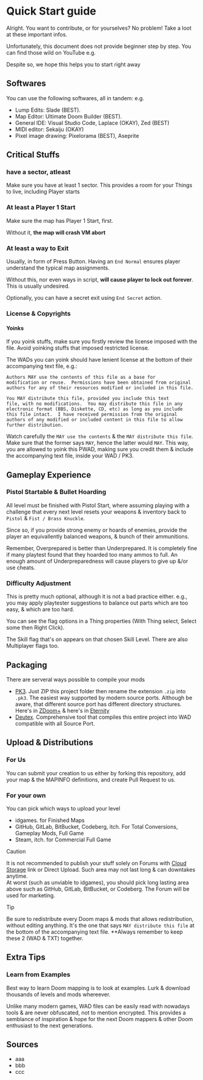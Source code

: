 # Quick Start guide

Alright. You want to contribute, or for yourselves? No problem! Take a loot at these important infos.

Unfortunately, this document does not provide beginner step by step. You can find those wild on YouTube e.g.

Despite so, we hope this helps you to start right away

## Softwares

You can use the following softwares, all in tandem: e.g.

- Lump Edits: Slade (BEST).
- Map Editor: Ultimate Doom Builder (BEST).
- General IDE: Visual Studio Code, Laplace (OKAY), Zed (BEST)
- MIDI editor: Sekaiju (OKAY)
- Pixel image drawing: Pixelorama (BEST), Aseprite

## Critical Stuffs

### have a sector, atleast

Make sure you have at least 1 sector. This provides a room for your Things to live, including Player starts

### At least a Player 1 Start

Make sure the map has Player 1 Start, first.

Without it, **the map will crash VM abort**

### At least a way to Exit

Usually, in form of Press Button. Having an `End Normal` ensures player understand the typical map assignments.

Without this, nor even ways in script, **will cause player to lock out forever**. This is usually undesired.

Optionally, you can have a secret exit using `End Secret` action.

### License & Copyrights

#### Yoinks

If you yoink stuffs, make sure you firstly review the license imposed with the file. Avoid yoinking stuffs that imposed restricted license.

The WADs you can yoink should have lenient license at the bottom of their accompanying text file, e.g.:

```
Authors MAY use the contents of this file as a base for
modification or reuse.  Permissions have been obtained from original
authors for any of their resources modified or included in this file.

You MAY distribute this file, provided you include this text
file, with no modifications.  You may distribute this file in any
electronic format (BBS, Diskette, CD, etc) as long as you include
this file intact.  I have received permission from the original
authors of any modified or included content in this file to allow
further distribution.
```

Watch carefully the `MAY use the contents` & the `MAY distribute this file`. Make sure that the former says `MAY`, hence the latter would `MAY`. This way, you are allowed to yoink this PWAD, making sure you credit them & include the accompanying text file, inside your WAD / PK3.

## Gameplay Experience

### Pistol Startable & Bullet Hoarding

All level must be finished with Pistol Start, where assuming playing with a challenge that every next level resets your weapons & inventory back to `Pistol` & `Fist / Brass Knuckle`.

Since so, if you provide strong enemy or hoards of enemies, provide the player an equivallently balanced weapons, & bunch of their ammunitions.

Remember, Overprepared is better than Underprepared. It is completely fine if many playtest found that they hoarded too many ammos to full. An enough amount of Underpreparedness will cause players to give up &/or use cheats.

### Difficulty Adjustment

This is pretty much optional, although it is not a bad practice either. e.g., you may apply playtester suggestions to balance out parts which are too easy, & which are too hard.

You can see the flag options in a Thing properties (With Thing select, Select some then Right Click).

The Skill flag that's on appears on that chosen Skill Level. There are also Multiplayer flags too.

## Packaging

There are serveral ways possible to compile your mods

- [PK3](). Just ZIP this project folder then rename the extension `.zip` into `.pk3`. The easiest way supported by modern source ports. Although be aware, that different source port has different directory structures. Here's in [ZDoom+]() & here's in [Eternity]()
- [Deutex](). Comprehensive tool that compiles this entire project into WAD compatible with all Source Port.

## Upload & Distributions

### For Us

You can submit your creation to us either by forking this repository, add your map & the MAPINFO definitions, and create Pull Request to us.

### For your own

You can pick which ways to upload your level

- idgames. for Finished Maps
- GitHub, GitLab, BitBucket, Codeberg, itch. For Total Conversions, Gameplay Mods, Full Game
- Steam, itch. for Commercial Full Game

> [!CAUTION]
> It is not recommended to publish your stuff solely on Forums with [Cloud Storage](CloudStorage.md) link or Direct Upload. Such area may not last long & can downtakes anytime.  
> At worst (such as unviable to idgames), you should pick long lasting area above such as GitHub, GitLab, BitBucket, or Codeberg. The Forum will be used for marketing.

> [!TIP]
> Be sure to redistribute every Doom maps & mods that allows redistribution, without editing anything. It's the one that says `MAY distribute this file` at the bottom of the accompanying text file.
> **Always remember to keep these 2 (WAD & TXT) together.

## Extra Tips

### Learn from Examples

Best way to learn Doom mapping is to look at examples. Lurk & download thousands of levels and mods whereever.

Unlike many modern games, WAD files can be easily read with nowadays tools & are never obfuscated, not to mention encrypted. This provides a semblance of inspiration & hope for the next Doom mappers & other Doom enthusiast to the next generations.

## Sources

- aaa
- bbb
- ccc
